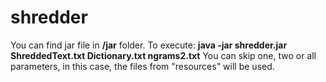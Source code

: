 # shredder

You can find jar file in <b>/jar</b> folder. To execute: <b>java -jar shredder.jar ShreddedText.txt Dictionary.txt ngrams2.txt</b>
You can skip one, two or all parameters, in this case, the files from "resources" will be used.
